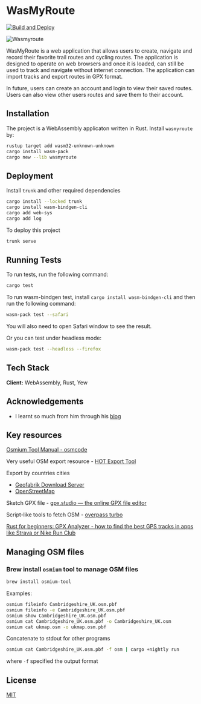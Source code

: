 # WasMyRoute

[![Build and Deploy](https://github.com/anguschiu1/wasmyroute/actions/workflows/ci.yml/badge.svg)]()

![Wasmyroute](https://repository-images.githubusercontent.com/722200954/c6cc64a5-a7e4-44e4-ae67-0e078044c653)

WasMyRoute is a web application that allows users to create, navigate and record their favorite trail routes and cycling routes. The application is designed to operate on web browsers and once it is loaded, can still be used to track and navigate without internet connection. The application can import tracks and export routes in GPX format.

In future, users can create an account and login to view their saved routes. Users can also view other users routes and save them to their account.

## Installation

The project is a WebAssembly applicaton written in Rust. Install `wasmyroute` by:

```bash
rustup target add wasm32-unknown-unknown
cargo install wasm-pack
cargo new --lib wasmyroute
```

## Deployment

Install `trunk` and other required dependencies

```bash
cargo install --locked trunk
cargo install wasm-bindgen-cli
cargo add web-sys
cargo add log
```

To deploy this project

```bash
trunk serve
```

## Running Tests

To run tests, run the following command:

```bash
cargo test
```

To run wasm-bindgen test, install `cargo install wasm-bindgen-cli` and then run the following command:

```bash
wasm-pack test --safari
```

You will also need to open Safari window to see the result.

Or you can test under headless mode:

```bash
wasm-pack test --headless --firefox
```

## Tech Stack

**Client:** WebAssembly, Rust, Yew

## Acknowledgements

- I learnt so much from him through his [blog](https://blogg.bekk.no/building-an-openstreetmap-app-in-rust-part-i-2adf72c75229)

## Key resources

[Osmium Tool Manual - osmcode](https://osmcode.org/osmium-tool/manual.html)

Very useful OSM export resource - [HOT Export Tool](https://export.hotosm.org/en/v3/exports/new/describe)

Export by countries cities

- [Geofabrik Download Server](http://download.geofabrik.de/europe/great-britain.html)
- [OpenStreetMap](https://www.openstreetmap.org/)

Sketch GPX file - [gpx.studio — the online GPX file editor](https://gpx.studio/)

Script-like tools to fetch OSM - [overpass turbo](https://overpass-turbo.eu/#)

[Rust for beginners: GPX Analyzer - how to find the best GPS tracks in apps like Strava or Nike Run Club](https://nixsanctuary.com/rust-for-beginners-gpx-analyzer-how-to-find-the-best-gps-tracks-in-apps-like-strava-or-nike-run-club/)

## Managing OSM files

### Brew install `osmium` tool to manage OSM files

```bash
brew install osmium-tool
```

Examples:

```bash
osmium fileinfo Cambridgeshire_UK.osm.pbf
osmium fileinfo -e Cambridgeshire_UK.osm.pbf
osmium show Cambridgeshire_UK.osm.pbf
osmium cat Cambridgeshire_UK.osm.pbf -o Cambridgeshire_UK.osm
osmium cat ukmap.osm -o ukmap.osm.pbf
```

Concatenate to stdout for other programs

```bash
osmium cat Cambridgeshire_UK.osm.pbf -f osm | cargo +nightly run
```

where `-f` specified the output format

## License

[MIT](https://choosealicense.com/licenses/mit/)
